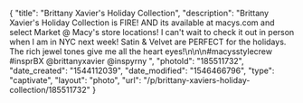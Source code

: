 {
    "title": "Brittany Xavier's Holiday Collection",
    "description": "Brittany Xavier's Holiday Collection is FIRE! AND its available at macys.com and select Market @ Macy's store locations!  I can't wait to check it out in person when I am in NYC next week! Satin & Velvet are PERFECT for the holidays.  The rich jewel tones give me all the heart eyes!\n\n\n#macysstylecrew #insprBX @brittanyxavier @inspyrny ",
    "photoId": "185511732",
    "date_created": "1544112039",
    "date_modified": "1546466796",
    "type": "captivate",
    "layout": "photo",
    "url": "\/p\/brittany-xaviers-holiday-collection\/185511732"
}